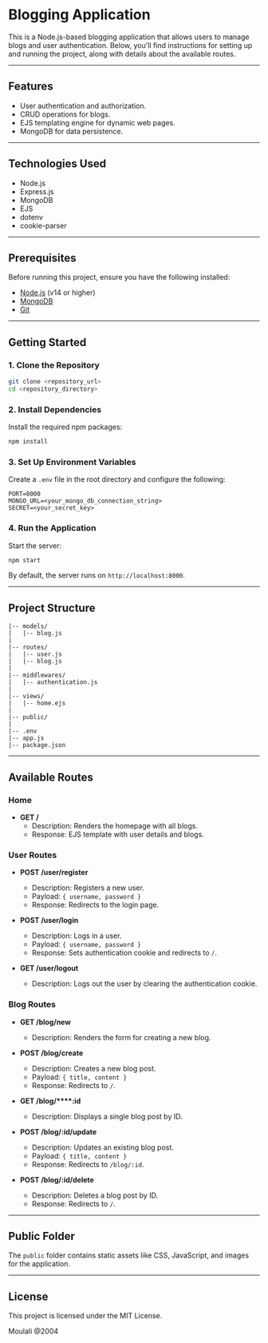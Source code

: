 # Blogging Application

This is a Node.js-based blogging application that allows users to manage blogs and user authentication. Below, you'll find instructions for setting up and running the project, along with details about the available routes.

---

## **Features**

- User authentication and authorization.
- CRUD operations for blogs.
- EJS templating engine for dynamic web pages.
- MongoDB for data persistence.

---

## **Technologies Used**

- Node.js
- Express.js
- MongoDB
- EJS
- dotenv
- cookie-parser

---

## **Prerequisites**

Before running this project, ensure you have the following installed:

- [Node.js](https://nodejs.org/) (v14 or higher)
- [MongoDB](https://www.mongodb.com/)
- [Git](https://git-scm.com/)

---

## **Getting Started**

### 1. **Clone the Repository**

```bash
git clone <repository_url>
cd <repository_directory>
```

### 2. **Install Dependencies**

Install the required npm packages:

```bash
npm install
```

### 3. **Set Up Environment Variables**

Create a `.env` file in the root directory and configure the following:

```
PORT=8000
MONGO_URL=<your_mongo_db_connection_string>
SECRET=<your_secret_key>
```

### 4. **Run the Application**

Start the server:

```bash
npm start
```

By default, the server runs on `http://localhost:8000`.

---

## **Project Structure**

```
|-- models/
|   |-- blog.js
|
|-- routes/
|   |-- user.js
|   |-- blog.js
|
|-- middlewares/
|   |-- authentication.js
|
|-- views/
|   |-- home.ejs
|
|-- public/
|
|-- .env
|-- app.js
|-- package.json
```

---

## **Available Routes**

### **Home**

- **GET /**
  - Description: Renders the homepage with all blogs.
  - Response: EJS template with user details and blogs.

### **User Routes**

- **POST /user/register**

  - Description: Registers a new user.
  - Payload: `{ username, password }`
  - Response: Redirects to the login page.

- **POST /user/login**

  - Description: Logs in a user.
  - Payload: `{ username, password }`
  - Response: Sets authentication cookie and redirects to `/`.

- **GET /user/logout**

  - Description: Logs out the user by clearing the authentication cookie.

### **Blog Routes**

- **GET /blog/new**

  - Description: Renders the form for creating a new blog.

- **POST /blog/create**

  - Description: Creates a new blog post.
  - Payload: `{ title, content }`
  - Response: Redirects to `/`.

- **GET /blog/****:id**

  - Description: Displays a single blog post by ID.

- **POST /blog/****:id****/update**

  - Description: Updates an existing blog post.
  - Payload: `{ title, content }`
  - Response: Redirects to `/blog/:id`.

- **POST /blog/****:id****/delete**

  - Description: Deletes a blog post by ID.
  - Response: Redirects to `/`.

---

## **Public Folder**

The `public` folder contains static assets like CSS, JavaScript, and images for the application.

---

## **License**

This project is licensed under the MIT License.

Moulali @2004
